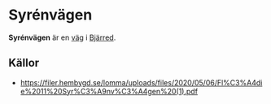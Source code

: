 # Syrénvägen

**Syrénvägen** är en [väg](väg) i [Bjärred](bjärred).

<!-- TODO: Skriv denna artikel. -->

## Källor

* <https://filer.hembygd.se/lomma/uploads/files/2020/05/06/Fl%C3%A4die%2011%20Syr%C3%A9nv%C3%A4gen%20(1).pdf>
